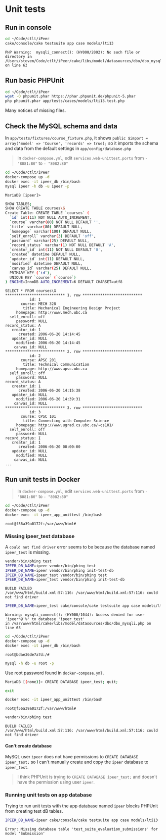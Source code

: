 # Unit tests

## Run in console

```bash
cd ~/Code/ctlt/iPeer
cake/console/cake testsuite app case models/lti13
```
```
PHP Warning:  mysqli_connect(): (HY000/2002): No such file or directory in
/Users/steven/Code/ctlt/iPeer/cake/libs/model/datasources/dbo/dbo_mysqli.php on line 63
```

## Run basic PHPUnit

```bash
cd ~/Code/ctlt/iPeer
wget -O phpunit.phar https://phar.phpunit.de/phpunit-5.phar
php phpunit.phar app/tests/cases/models/lti13.test.php
```

Many notices of missing files.

## Check the MySQL schema and data

In `app/tests/fixtures/course_fixture.php`,
it shows `public $import = array('model' => 'Course', 'records' => true);`
so it imports the schema and data from the default settings in `app/config/database.php`

> In `docker-compose.yml`,
> edit `services.web-unittest.ports`
> from `- "8081:80"` to `- "8082:80"`

```bash
cd ~/Code/ctlt/iPeer
docker-compose up -d
docker exec -it ipeer_db /bin/bash
mysql ipeer -h db -u ipeer -p
```

`MariaDB [ipeer]>`

```bash
SHOW TABLES;
SHOW CREATE TABLE courses\G
Create Table: CREATE TABLE `courses` (
  `id` int(11) NOT NULL AUTO_INCREMENT,
  `course` varchar(80) NOT NULL DEFAULT '',
  `title` varchar(80) DEFAULT NULL,
  `homepage` varchar(100) DEFAULT NULL,
  `self_enroll` varchar(3) DEFAULT 'off',
  `password` varchar(25) DEFAULT NULL,
  `record_status` varchar(1) NOT NULL DEFAULT 'A',
  `creator_id` int(11) NOT NULL DEFAULT '0',
  `created` datetime DEFAULT NULL,
  `updater_id` int(11) DEFAULT NULL,
  `modified` datetime DEFAULT NULL,
  `canvas_id` varchar(25) DEFAULT NULL,
  PRIMARY KEY (`id`),
  UNIQUE KEY `course` (`course`)
) ENGINE=InnoDB AUTO_INCREMENT=6 DEFAULT CHARSET=utf8
```

```
SELECT * FROM courses\G
*************************** 1. row ***************************
           id: 1
       course: MECH 328
        title: Mechanical Engineering Design Project
     homepage: http://www.mech.ubc.ca
  self_enroll: off
     password: NULL
record_status: A
   creator_id: 1
      created: 2006-06-20 14:14:45
   updater_id: NULL
     modified: 2006-06-20 14:14:45
    canvas_id: NULL
*************************** 2. row ***************************
           id: 2
       course: APSC 201
        title: Technical Communication
     homepage: http://www.apsc.ubc.ca
  self_enroll: off
     password: NULL
record_status: A
   creator_id: 1
      created: 2006-06-20 14:15:38
   updater_id: NULL
     modified: 2006-06-20 14:39:31
    canvas_id: NULL
*************************** 3. row ***************************
           id: 3
       course: CPSC 101
        title: Connecting with Computer Science
     homepage: http://www.ugrad.cs.ubc.ca/~cs101/
  self_enroll: off
     password: NULL
record_status: I
   creator_id: 1
      created: 2006-06-20 00:00:00
   updater_id: NULL
     modified: NULL
    canvas_id: NULL
...
```

## Run unit tests in Docker

> In `docker-compose.yml`,
> edit `services.web-unittest.ports`
> from `- "8081:80"` to `- "8082:80"`


```bash
cd ~/Code/ctlt/iPeer
docker-compose up -d
docker exec -it ipeer_app_unittest /bin/bash
```

`root@f56a39a0172f:/var/www/html#`

### Missing ipeer_test database

A `could not find driver` error seems to be because the database named `ipeer_test` is missing.

```bash
vendor/bin/phing test
IPEER_DB_NAME=ipeer vendor/bin/phing test
IPEER_DB_NAME=ipeer vendor/bin/phing init-test-db
IPEER_DB_NAME=ipeer_test vendor/bin/phing test
IPEER_DB_NAME=ipeer_test vendor/bin/phing init-test-db
```
```
BUILD FAILED
/var/www/html/build.xml:57:116: /var/www/html/build.xml:57:116: could not find driver
```

```bash
IPEER_DB_NAME=ipeer_test cake/console/cake testsuite app case models/lti13
```
```
Warning: mysqli_connect(): (HY000/1044): Access denied for user 'ipeer'@'%' to database 'ipeer_test' 
in /var/www/html/cake/libs/model/datasources/dbo/dbo_mysqli.php on line 63
```

```bash
cd ~/Code/ctlt/iPeer
docker-compose up -d
docker exec -it ipeer_db /bin/bash
```

`root@bdae36de7a7d:/#`

```bash
mysql -h db -u root -p
```

Use root password found in `docker-compose.yml`.

```bash
MariaDB [(none)]> CREATE DATABASE ipeer_test; quit;
```
```bash
exit
```

```bash
docker exec -it ipeer_app_unittest /bin/bash
```

`root@f56a39a0172f:/var/www/html#`

```bash
vendor/bin/phing test
```
```
BUILD FAILED
/var/www/html/build.xml:57:116: /var/www/html/build.xml:57:116: could not find driver
```

#### Can't create database

MySQL user `ipeer` does not have permissions to `CREATE DATABASE ipeer_test;`
so I can't manually create and copy the `ipeer` database to `ipeer_test`.

> I think PHPUnit is trying to `CREATE DATABASE ipeer_test;`
> and doesn't have the permission using user `ipeer`.

### Running unit tests on app database

Trying to run unit tests with the app database named `ipeer` blocks PHPUnit from creating test dB tables.

```bash
IPEER_DB_NAME=ipeer cake/console/cake testsuite app case models/lti13
```
```
Error: Missing database table 'test_suite_evaluation_submissions' for model 'Submission'
```
